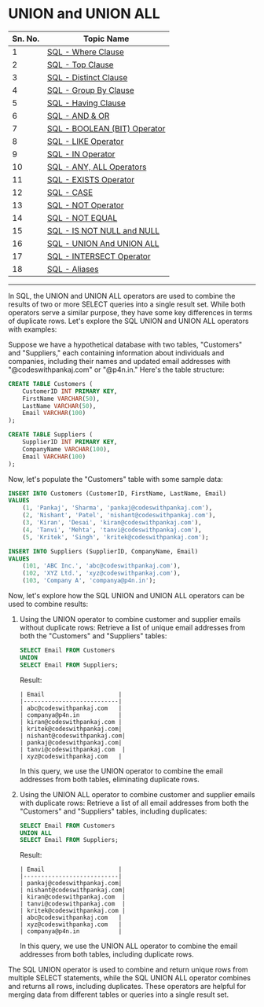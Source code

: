 # UNION and UNION ALL
| Sn. No. | Topic Name                                                                                                       |
|---------|------------------------------------------------------------------------------------------------------------------|
| 1       | [SQL - Where Clause](WhereClause.md)                                                                           |
| 2       | [SQL - Top Clause](TopClause.md)                                                                               |
| 3       | [SQL - Distinct Clause](DistinctClause.md)                                                                     |
| 4       | [SQL - Group By Clause](GroupByClause.md)                                                                     |
| 5       | [SQL - Having Clause](HavingClause.md)                                                                         |
| 6       | [SQL - AND & OR](AND_OR.md)                                                                                   |
| 7       | [SQL - BOOLEAN (BIT) Operator](BOOLEAN_BIT_Operator.md)                                                         |
| 8       | [SQL - LIKE Operator](LIKEOperator.md)                                                                         |
| 9      | [SQL - IN Operator](INOperator.md)                                                                             |
| 10      | [SQL - ANY, ALL Operators](ANYALLOperators.md)                                                                 |
| 11      | [SQL - EXISTS Operator](EXISTSOperator.md)                                                                     |
| 12      | [SQL - CASE](CASE.md)                                                                                         |
| 13      | [SQL - NOT Operator](NOTOperator.md)                                                                           |
| 14      | [SQL - NOT EQUAL](NOTEQUAL.md)                                                                                |
| 15      | [SQL - IS NOT NULL and NULL](null_not_null.md)                                                                |
| 16      | [SQL - UNION And UNION ALL](UNION_UNIONALL.md)                                                                |
| 17      | [SQL - INTERSECT Operator](INTERSECT_EXCEPT_Operator.md)                                                         |
| 18      | [SQL - Aliases](Aliases.md)                                                                                  |

--------

In SQL, the UNION and UNION ALL operators are used to combine the results of two or more SELECT queries into a single result set. While both operators serve a similar purpose, they have some key differences in terms of duplicate rows. Let's explore the SQL UNION and UNION ALL operators with examples:

Suppose we have a hypothetical database with two tables, "Customers" and "Suppliers," each containing information about individuals and companies, including their names and updated email addresses with "@codeswithpankaj.com" or "@p4n.in." Here's the table structure:

```sql
CREATE TABLE Customers (
    CustomerID INT PRIMARY KEY,
    FirstName VARCHAR(50),
    LastName VARCHAR(50),
    Email VARCHAR(100)
);

CREATE TABLE Suppliers (
    SupplierID INT PRIMARY KEY,
    CompanyName VARCHAR(100),
    Email VARCHAR(100)
);
```

Now, let's populate the "Customers" table with some sample data:

```sql
INSERT INTO Customers (CustomerID, FirstName, LastName, Email)
VALUES
    (1, 'Pankaj', 'Sharma', 'pankaj@codeswithpankaj.com'),
    (2, 'Nishant', 'Patel', 'nishant@codeswithpankaj.com'),
    (3, 'Kiran', 'Desai', 'kiran@codeswithpankaj.com'),
    (4, 'Tanvi', 'Mehta', 'tanvi@codeswithpankaj.com'),
    (5, 'Kritek', 'Singh', 'kritek@codeswithpankaj.com');

INSERT INTO Suppliers (SupplierID, CompanyName, Email)
VALUES
    (101, 'ABC Inc.', 'abc@codeswithpankaj.com'),
    (102, 'XYZ Ltd.', 'xyz@codeswithpankaj.com'),
    (103, 'Company A', 'companya@p4n.in');
```

Now, let's explore how the SQL UNION and UNION ALL operators can be used to combine results:

1. Using the UNION operator to combine customer and supplier emails without duplicate rows:
   Retrieve a list of unique email addresses from both the "Customers" and "Suppliers" tables:

   ```sql
   SELECT Email FROM Customers
   UNION
   SELECT Email FROM Suppliers;
   ```

   Result:
   ```
   | Email                     |
   |---------------------------|
   | abc@codeswithpankaj.com   |
   | companya@p4n.in           |
   | kiran@codeswithpankaj.com |
   | kritek@codeswithpankaj.com|
   | nishant@codeswithpankaj.com|
   | pankaj@codeswithpankaj.com|
   | tanvi@codeswithpankaj.com  |
   | xyz@codeswithpankaj.com   |
   ```

   In this query, we use the UNION operator to combine the email addresses from both tables, eliminating duplicate rows.

2. Using the UNION ALL operator to combine customer and supplier emails with duplicate rows:
   Retrieve a list of all email addresses from both the "Customers" and "Suppliers" tables, including duplicates:

   ```sql
   SELECT Email FROM Customers
   UNION ALL
   SELECT Email FROM Suppliers;
   ```

   Result:
   ```
   | Email                     |
   |---------------------------|
   | pankaj@codeswithpankaj.com|
   | nishant@codeswithpankaj.com|
   | kiran@codeswithpankaj.com  |
   | tanvi@codeswithpankaj.com  |
   | kritek@codeswithpankaj.com |
   | abc@codeswithpankaj.com   |
   | xyz@codeswithpankaj.com   |
   | companya@p4n.in           |
   ```

   In this query, we use the UNION ALL operator to combine the email addresses from both tables, including duplicate rows.

The SQL UNION operator is used to combine and return unique rows from multiple SELECT statements, while the SQL UNION ALL operator combines and returns all rows, including duplicates. These operators are helpful for merging data from different tables or queries into a single result set.
